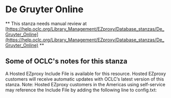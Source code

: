 # De Gruyter Online
** This stanza needs manual review at [https://help.oclc.org/Library_Management/EZproxy/Database_stanzas/De_Gruyter_Online](https://help.oclc.org/Library_Management/EZproxy/Database_stanzas/De_Gruyter_Online) **

## Some of OCLC's notes for this stanza

A Hosted EZproxy Include File is available for this resource. Hosted EZproxy customers will receive automatic updates with OCLC&rsquo;s latest version of this stanza. Note: Hosted EZproxy customers in the Americas using self-service may reference the Include File by adding the following line to config.txt:

&nbsp;

